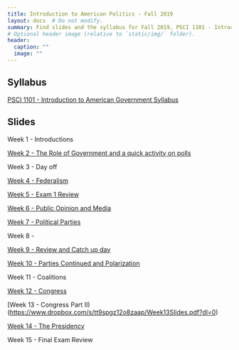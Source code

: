 ```yaml
---
title: Introduction to American Politics - Fall 2019
layout: docs  # Do not modify.
summary: Find slides and the syllabus for Fall 2019, PSCI 1101 - Introduction to American Government
# Optional header image (relative to `static/img/` folder).
header:
  caption: ""
  image: ""
---
```


## Syllabus
[PSCI 1101 - Introduction to American Government Syllabus](https://www.dropbox.com/s/hb4zih5ziza51jf/Fall%2C%202019%20PSCI%201101-%20Reciation%20Syllabus%20111.pdf?dl=0)

## Slides

Week 1 - Introductions

[Week 2 - The Role of Government and a quick activity on polls](https://www.dropbox.com/s/ox7i89u6pkvy0oj/Week%202%20Slides.pdf?dl=0)

Week 3 - Day off

[Week 4 - Federalism](https://www.dropbox.com/s/bzp8zwaf832cxo1/Week%204%20Slides.pdf?dl=0)

[Week 5 - Exam 1 Review](https://www.dropbox.com/s/6h556pz0urhigz0/Exam%201%20Jeopardy.pptx?dl=0)

[Week 6 - Public Opinion and Media](https://www.dropbox.com/s/7en3301ejdfjear/Week%206%20Slides.pdf?dl=0)

[Week 7 - Political Parties](https://www.dropbox.com/s/fqcrdy88koks8it/Week%207%20Slides.pptx?dl=0)

Week 8 - 

[Week 9 - Review and Catch up day](https://www.dropbox.com/s/ondzh8uz1grkjp0/Week%209%20Slides.pdf?dl=0)

[Week 10 - Parties Continued and Polarization](https://www.dropbox.com/s/ondzh8uz1grkjp0/Week%209%20Slides.pdf?dl=0)

Week 11 - Coalitions

[Week 12 - Congress](https://www.dropbox.com/s/m021n4umoalqm39/Week12Slides.pdf?dl=0)

[Week 13 - Congress Part II)(https://www.dropbox.com/s/tt9spgz12o8zaap/Week13Slides.pdf?dl=0)

[Week 14 - The Presidency](https://www.dropbox.com/s/ixowquon25xvv17/Week13Slides.pdf?dl=0)

Week 15 - Final Exam Review

